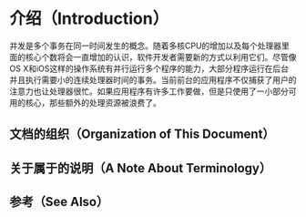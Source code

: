 # 介绍（Introduction）

并发是多个事务在同一时间发生的概念。随着多核CPU的增加以及每个处理器里面的核心个数将会一直增加的认识，软件开发者需要新的方式以利用它们。尽管像OS X和iOS这样的操作系统有并行运行多个程序的能力，大部分程序运行在后台并且执行需要小的连续处理器时间的事务。当前前台的应用程序不仅捕获了用户的注意力也让处理器很忙。如果应用程序有许多工作要做，但是只使用了一小部分可用的核心，那些额外的处理资源被浪费了。



## 文档的组织（Organization of This Document）

## 关于属于的说明（A Note About Terminology）

## 参考（See Also）



